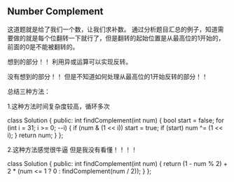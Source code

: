 Number Complement
---------------------------

这道题就是给了我们一个数，让我们求补数。
通过分析题目汇总的例子，知道需要做的就是每个位翻转一下就行了，但是翻转的起始位置是从最高位的1开始的，前面的0是不能被翻转的。

想到的部分！！
利用异或运算可以实现反转。

没有想到的部分！！
但是不知道如何处理从最高位的1开始反转的部分！！

总结三种方法：

1.这种方法时间复杂度较高，循环多次

class Solution {
public:
    int findComplement(int num) {
        bool start = false;
        for (int i = 31; i >= 0; --i) {
            if (num & (1 << i)) start = true;
            if (start) num ^= (1 << i);
        }
        return num;
    }
};

2.这种方法感觉很牛逼 但是我没有看懂！！！！

class Solution {
public:
    int findComplement(int num) {
        return (1 - num % 2) + 2 * (num <= 1 ? 0 : findComplement(num / 2));
    }
};
